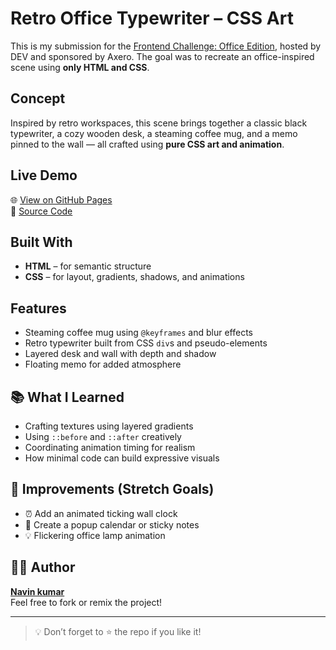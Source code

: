 # Retro Office Typewriter – CSS Art

This is my submission for the [Frontend Challenge: Office Edition](https://dev.to/challenges/frontend/axero), hosted by DEV and sponsored by Axero. The goal was to recreate an office-inspired scene using **only HTML and CSS**.

## Concept

Inspired by retro workspaces, this scene brings together a classic black typewriter, a cozy wooden desk, a steaming coffee mug, and a memo pinned to the wall — all crafted using **pure CSS art and animation**.

## Live Demo

🌐 [View on GitHub Pages](https://navin1-11-04.github.io/retro-office-typewrite/)  
📁 [Source Code](https://github.com/Navin1-11-04/retro-office-typewrite.git)

## Built With

-  **HTML** – for semantic structure  
-  **CSS** – for layout, gradients, shadows, and animations  

## Features

- Steaming coffee mug using `@keyframes` and blur effects
- Retro typewriter built from CSS `div`s and pseudo-elements
- Layered desk and wall with depth and shadow
- Floating memo for added atmosphere

## 📚 What I Learned

- Crafting textures using layered gradients
- Using `::before` and `::after` creatively
- Coordinating animation timing for realism
- How minimal code can build expressive visuals

## 🚀 Improvements (Stretch Goals)

- ⏰ Add an animated ticking wall clock  
- 📅 Create a popup calendar or sticky notes  
- 💡 Flickering office lamp animation

## 🧑‍💻 Author

**[Navin kumar](https://github.com/navin1-11-04)**  
Feel free to fork or remix the project!

---

> 💡 Don’t forget to ⭐ the repo if you like it!
